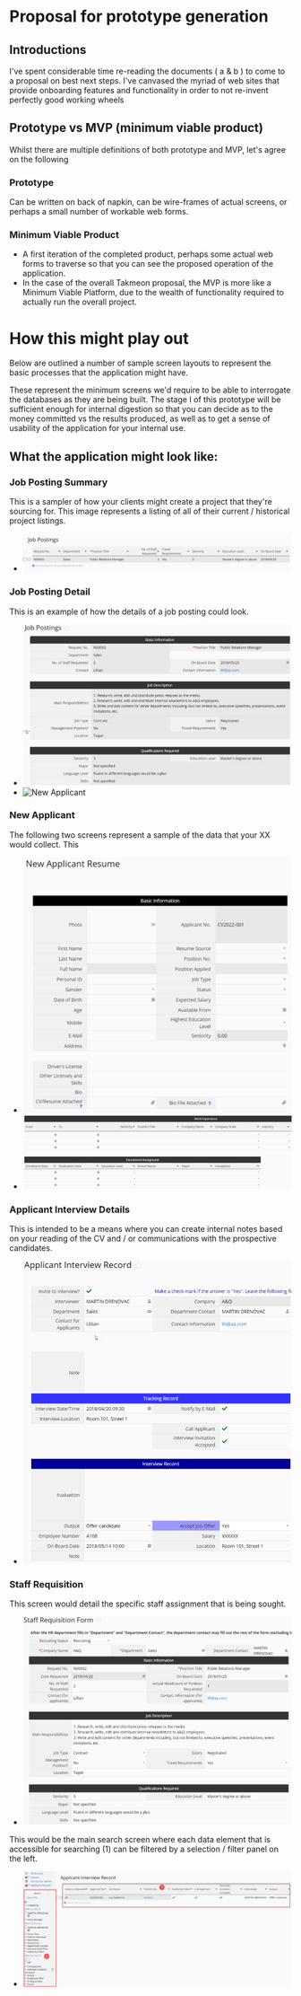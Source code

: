 # Proposal for prototype generation


## Introductions

I've spent considerable time re-reading the documents ( a & b ) to come to a proposal on best next steps.
I've canvased the myriad of web sites that provide onboarding features and functionality in order to not re-invent perfectly good working wheels

## Prototype vs MVP (minimum viable product)

Whilst there are multiple definitions of both prototype and MVP, let's agree on the following

### Prototype 
Can be written on back of napkin, can be wire-frames of actual screens, or perhaps a small number of workable web forms.

### Minimum Viable Product
- A first iteration of the completed product, perhaps some actual web forms to traverse so that you can see the proposed operation of the application.
- In the case of the overall Takmeon proposal, the MVP is more like a Minimum Viable Platform, due to the wealth of functionality required to actually run the overall project.

# How this might play out
Below are outlined a number of sample screen layouts to represent the basic processes that the application might have.

These represent the minimum screens we'd require to be able to interrogate the databases as they are being built. The stage I of this prototype will be sufficient enough for internal digestion so that you can decide as to the money committed vs the results produced, as well as to get a sense of usability of the application for your internal use.


## What the application might look like:

### Job Posting Summary
This is a sampler of how your clients might create a project that they're sourcing for. This image represents a listing of all of their current / historical project listings.

- ![sp](.\sean\images\job-postings.png)


### Job Posting Detail
This is an example of how the details of a job posting could look.

- ![](sean/images/job-postings-detail.png)
- ![New Applicant]()

### New Applicant
The following two screens represent a sample of the data that your XX would collect. This

- ![](sean/images/new-applicant-resume.png)
- ![](sean/images/work-experience.png)

### Applicant Interview Details
This is intended to be a means where you can create internal notes based on your reading of the CV and / or communications with the prospective candidates.

- ![](sean/images/applicant-interview.png)

### Staff Requisition

This screen would detail the specific staff assignment that is being sought.

- ![](sean/images/staff-requisition-form.png)


This would be the main search screen where each data element that is accessible for searching (1) can be filtered by a selection / filter panel on the left.

- ![](sean/images/applicant-interview-search.png)
